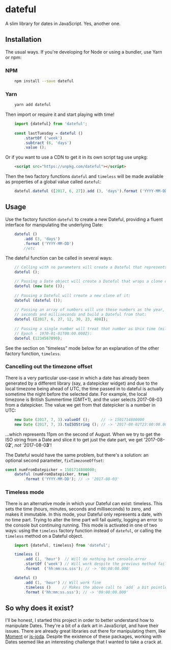 # dateful
A slim library for dates in JavaScript. Yes, another one.

## Installation

The usual ways. If you're developing for Node or using a bundler, use Yarn or npm:

### NPM
```bash
    npm install --save dateful
```

### Yarn
```bash
    yarn add dateful
```

Then import or require it and start playing with time!

```js
    import {dateful} from 'dateful';
    
    const lastTuesday = dateful ()
        .startOf ('week')
        .subtract (6, 'days')
        .value ();
```

Or if you want to use a CDN to get it in its own script tag use unpkg:

```html
    <script src="https://unpkg.com/dateful"></script>
```

Then the two factory functions `dateful` and `timeless` will be made available as properties of a global value called `dateful`:

```js
    dateful.dateful ([2017, 6, 27]).add (3, 'days').format ('YYYY-MM-DD');
```

## Usage

Use the factory function `dateful` to create a new Dateful, providing a fluent interface for manipulating the underlying Date:


```js
    dateful ()
        .add (3, 'days')
        .format ('YYYY-MM-DD')
        //etc
```

The dateful function can be called in several ways:

```js
    // Calling with no parameters will create a Dateful that represents the present moment:
    dateful ();

    // Passing a Date object will create a Dateful that wraps a clone of that Date:
    dateful (new Date ());
    
    // Passing a Dateful will create a new clone of it:
    dateful (dateful ());
    
    // Passing an array of numbers will use those numbers as the year, month, date, hours, minutes,
    // seconds and milliseconds and build a Dateful from that:
    dateful ([2017, 6, 27, 12, 30, 23, 400]);
    
    // Passing a single number will treat that number as Unix time (milliseconds since the Unix
    // Epoch - 1970-01-01T00:00.000Z):
    dateful (1234567890);
```

See the section on "timeless" mode below for an explanation of the other factory function, `timeless`.

### Cancelling out the timezone offset

There is a very particular use-case in which a date has already been generated by a different library (say, a datepicker widget) and due to the local timezone being ahead of UTC, the time passed in to dateful is actually sometime the night before the selected date. For example, the local timezone is British Summertime (GMT+1), and the user selects 2017-08-03 from a datepicker. The value we get from that datepicker is a number in UTC:

```js
    new Date (2017, 7, 3).valueOf ();     // -> 1501714800000
    new Date (2017, 7, 3).toISOString (); // -> '2017-08-02T23:00:00.000Z' - See the "02" in there? Ridiculous.
```

...which represents 11pm on the second of August. When we try to get the ISO string from a Date and slice it to get just the date part, we get '2017-08-0**2**', *not* '2017-08-0**3**'!

The Dateful would have the same problem, but there's a solution: an optional second parameter, `fixTimezoneOffset`:

```js
const numFromDatepicker = 1501714800000;
    dateful (numFromDatepicker, true)
        .format ('YYYY-MM-DD'); // -> '2017-08-03'
```

### Timeless mode

There is an alternative mode in which your Dateful can exist: timeless. This sets the time (hours, minutes, seconds and milliseconds) to zero, and makes it immutable. In this mode, your Dateful only represents a date, with no time part. Trying to alter the time part will fail quietly, logging an error to the console but continuing running. This mode is activated in one of two ways: using the `timeless` factory function instead of `dateful`, or calling the `timeless` method on a Dateful object.

```js
    import {dateful, timeless} from 'dateful';

    timeless ()
        .add (1, 'hour')  // Will do nothing but console.error
        .startOf ('week') // Will work despite the previous method failing
        .format  ('hh:mm:ss.sss'); // -> '00:00:00.000'

    dateful ()
        .add (1, 'hour') // Will work fine
        .timeless ()     // Makes the above call to `add` a bit pointless, but never mind
        .format ('hh:mm:ss.sss'); // -> '00:00:00.000'
```

## So why does it exist?

I'll be honest, I started this project in order to better understand how to manipulate Dates. They're a bit of a dark art in JavaScript, and have their issues. There are already great libraries out there for manipulating them, like [Moment](https://momentjs.com/) or [js-joda](http://js-joda.github.io/js-joda/). Despite the existence of these packages, working with Dates seemed like an interesting challenge that I wanted to take a crack at.
